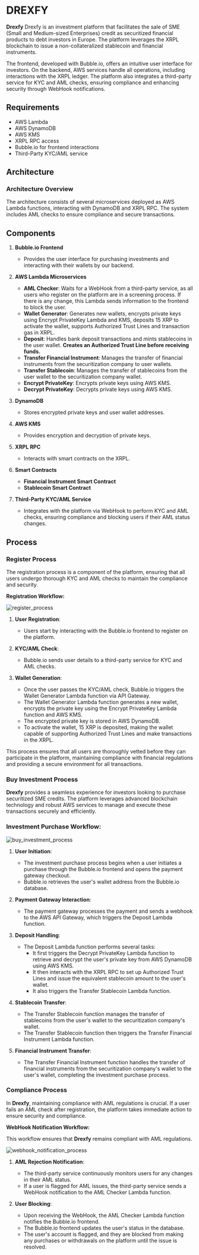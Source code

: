 # DREXFY

**Drexfy** Drexfy is an investment platform that facilitates the sale of SME (Small and Medium-sized Enterprises) credit as securitized financial products to debt investors in Europe. The platform leverages the XRPL blockchain to issue a non-collateralized stablecoin and financial instruments.

The frontend, developed with Bubble.io, offers an intuitive user interface for investors. On the backend, AWS services handle all operations, including interactions with the XRPL ledger. The platform also integrates a third-party service for KYC and AML checks, ensuring compliance and enhancing security through WebHook notifications.

## Requirements

- AWS Lambda
- AWS DynamoDB
- AWS KMS
- XRPL RPC access
- Bubble.io for frontend interactions
- Third-Party KYC/AML service

## Architecture

### Architecture Overview

The architecture consists of several microservices deployed as AWS Lambda functions, interacting with DynamoDB and XRPL RPC. The system includes AML checks to ensure compliance and secure transactions.


## Components
   
1. **Bubble.io Frontend**
   - Provides the user interface for purchasing investments and interacting with their wallets by our backend.

2. **AWS Lambda Microservices**
   - **AML Checker**: Waits for a WebHook from a third-party service, as all users who register on the platform are in a screening process. If there is any change, this Lambda sends information to the frontend to block the user.
   - **Wallet Generator**: Generates new wallets, encrypts private keys using Encrypt PrivateKey Lambda and KMS, deposits 15 XRP to activate the wallet, supports Authorized Trust Lines and transaction gas in XRPL.
   - **Deposit**: Handles bank deposit transactions and mints stablecoins in the user wallet. **Creates an Authorized Trust Line before receiving funds.**
   - **Transfer Financial Instrument**: Manages the transfer of financial instruments from the securitization company to user wallets.
   - **Transfer Stablecoin**: Manages the transfer of stablecoins from the user wallet to the securitization company wallet.
   - **Encrypt PrivateKey**: Encrypts private keys using AWS KMS.
   - **Decrypt PrivateKey**: Decrypts private keys using AWS KMS.

3. **DynamoDB**
   - Stores encrypted private keys and user wallet addresses.

4. **AWS KMS**
   - Provides encryption and decryption of private keys.

5. **XRPL RPC**
   - Interacts with smart contracts on the XRPL.

6. **Smart Contracts**
   - **Financial Instrument Smart Contract**
   - **Stablecoin Smart Contract**

7. **Third-Party KYC/AML Service**
   - Integrates with the platform via WebHook to perform KYC and AML checks, ensuring compliance and blocking users if their AML status changes.

## Process



### Register Process

The registration process is a component of the platform, ensuring that all users undergo thorough KYC and AML checks to maintain the compliance and security.

**Registration Workflow:**

![register_process](https://github.com/hcaumo/Ripple/assets/65081463/42d7aa6b-8f8d-400c-b50b-aafebf422f8a)

1. **User Registration**:
   - Users start by interacting with the Bubble.io frontend to register on the platform.
   
2. **KYC/AML Check**:
   - Bubble.io sends user details to a third-party service for KYC and AML checks.
   
3. **Wallet Generation**:
   - Once the user passes the KYC/AML check, Bubble.io triggers the Wallet Generator Lambda function via API Gateway.
   - The Wallet Generator Lambda function generates a new wallet, encrypts the private key using the Encrypt PrivateKey Lambda function and AWS KMS.
   - The encrypted private key is stored in AWS DynamoDB.
   - To activate the wallet, 15 XRP is deposited, making the wallet capable of supporting Authorized Trust Lines and make transactions in the XRPL.

This process ensures that all users are thoroughly vetted before they can participate in the platform, maintaining compliance with financial regulations and providing a secure environment for all transactions.

### Buy Investment Process

**Drexfy** provides a seamless experience for investors looking to purchase securitized SME credits. The platform leverages advanced blockchain technology and robust AWS services to manage and execute these transactions securely and efficiently.



### Investment Purchase Workflow:

![buy_investment_process](https://github.com/hcaumo/Ripple/assets/65081463/ff567e70-46c4-4f44-b675-cc0d25d0624e)

1. **User Initiation**:
    - The investment purchase process begins when a user initiates a purchase through the Bubble.io frontend and opens the payment gateway checkout.
    - Bubble.io retrieves the user's wallet address from the Bubble.io database.

2. **Payment Gateway Interaction**:
    - The payment gateway processes the payment and sends a webhook to the AWS API Gateway, which triggers the Deposit Lambda function.

3. **Deposit Handling**:
    - The Deposit Lambda function performs several tasks:
        - It first triggers the Decrypt PrivateKey Lambda function to retrieve and decrypt the user's private key from AWS DynamoDB using AWS KMS.
        - It then interacts with the XRPL RPC to set up Authorized Trust Lines and issue the equivalent stablecoin amount to the user's wallet.
        - It also triggers the Transfer Stablecoin Lambda function.

4. **Stablecoin Transfer**:
    - The Transfer Stablecoin function manages the transfer of stablecoins from the user's wallet to the securitization company's wallet.
    - The Transfer Stablecoin function then triggers the Transfer Financial Instrument Lambda function.

5. **Financial Instrument Transfer**:
    - The Transfer Financial Instrument function handles the transfer of financial instruments from the securitization company's wallet to the user's wallet, completing the investment purchase process.



### Compliance Process

In **Drexfy**, maintaining compliance with AML regulations is crucial. If a user fails an AML check after registration, the platform takes immediate action to ensure security and compliance.

**WebHook Notification Workflow:**

This workflow ensures that **Drexfy** remains compliant with AML regulations.

![webhook_notification_process](https://github.com/hcaumo/Ripple/assets/65081463/f15870fb-5f9a-4ecf-9b2b-47904e7cd2f9)

1. **AML Rejection Notification**:
   - The third-party service continuously monitors users for any changes in their AML status.
   - If a user is flagged for AML issues, the third-party service sends a WebHook notification to the AML Checker Lambda function.

2. **User Blocking**:
   - Upon receiving the WebHook, the AML Checker Lambda function notifies the Bubble.io frontend.
   - The Bubble.io frontend updates the user's status in the database.
   - The user's account is flagged, and they are blocked from making any purchases or withdrawals on the platform until the issue is resolved.






